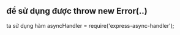 ## để sử dụng được throw new Error(..)
ta sử dụng hàm asyncHandler = require('express-async-handler');